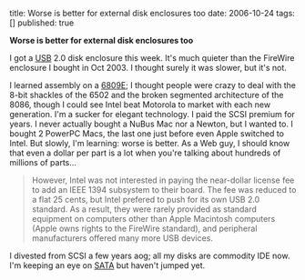 title: Worse is better for external disk enclosures too
date: 2006-10-24
tags: []
published: true

<b>Worse is better for external disk enclosures too</b>

<p> <p> <p>I got a <a
href="http://en.wikipedia.org/wiki/Usb">USB</a> 2.0 disk
enclosure this week. It's much quieter than the FireWire
enclosure I bought in Oct 2003. I thought surely it was
slower, but it's not.

<p> <p> <p>I learned assembly on a <a
href="http://en.wikipedia.org/wiki/Motorola_6809">6809E</a>;
I thought people were crazy to deal with the 8-bit shackles
of the 6502 and the broken
segmented architecture of the 8086, though I
could see Intel beat Motorola to market with each new
generation. I'm a sucker for elegant technology. I paid the
SCSI premium for years. I never actually bought a NuBus Mac
nor a Newton, but I wanted to. I bought 2 PowerPC Macs, the
last one just before even Apple switched to Intel. But
slowly, I'm learning: worse is better. As a Web guy, I
should know that even a dollar per part is a lot when you're
talking about hundreds of millions of parts...

<p> <p> <blockquote>
However, Intel was not interested in paying the near-dollar
license fee to add an IEEE 1394 subsystem to their board.
The fee was reduced to a flat 25 cents, but Intel prefered
to push for its own USB 2.0 standard. As a result, they were
rarely provided as standard equipment on computers other
than Apple Macintosh computers (Apple owns rights to the
FireWire standard), and peripheral manufacturers offered
many more USB devices.
</blockquote>

<p> <p> <p> I divested from SCSI a few years aog; all my disks are
commodity IDE now. I'm keeping an eye
on <a
href="http://en.wikipedia.org/wiki/Serial_ATA">SATA</a> but
haven't jumped yet.
